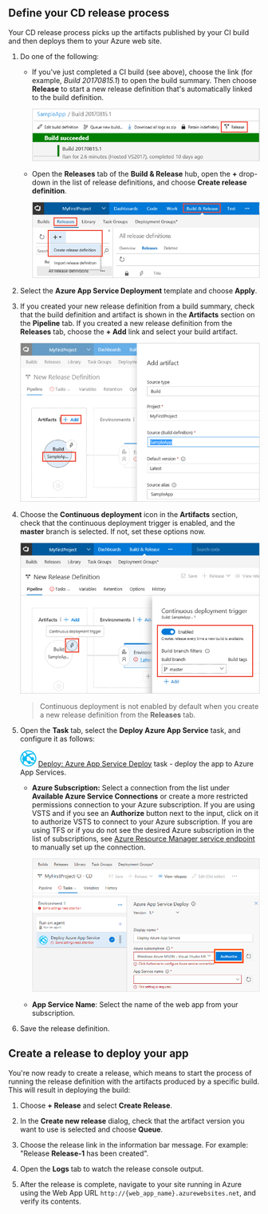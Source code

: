 <h2 id="cd">Define your CD release process</h2>

Your CD release process picks up the artifacts published by your CI build and then deploys them to your Azure web site.

1. Do one of the following:

   * If you've just completed a CI build (see above), choose the link (for example, _Build 20170815.1_)
     to open the build summary. Then choose **Release** to start a new release definition that's automatically linked to the build definition.

     ![Creating a new release definition from the build summary](_img/release-from-build-summary.png)

   * Open the **Releases** tab of the **Build &amp; Release** hub, open the **+** drop-down
     in the list of release definitions, and choose **Create release definition**.

     ![Creating a new release definition in the Releases page](_img/release-from-release-page.png)

1. Select the **Azure App Service Deployment** template and choose **Apply**.

1. If you created your new release definition from a build summary, check that the build definition and artifact
   is shown in the **Artifacts** section on the **Pipeline** tab. If you created a new release definition from
   the **Releases** tab, choose the **+ Add** link and select your build artifact.

   ![Checking or selecting the build definition and artifact](_img/confirm-or-add-artifact.png)

1. Choose the **Continuous deployment** icon in the **Artifacts** section, check that the
   continuous deployment trigger is enabled, and the **master** branch is selected. If not, set these options now.

   ![Checking or setting the Continuous deployment trigger](_img/confirm-or-set-cd-trigger.png)

   > Continuous deployment is not enabled by default when you create a new release definition from the **Releases** tab.

1. Open the **Task** tab, select the **Deploy Azure App Service** task, and configure it as follows:

   ![Deploy: Azure App Service Deploy](../../tasks/deploy/_img/azure-web-app-deployment-icon.png) [Deploy: Azure App Service Deploy](../../tasks/deploy/azure-app-service-deploy.md) task - deploy the app to Azure App Services.

   - **Azure Subscription:** Select a connection from the list under **Available Azure Service Connections** or create a more restricted permissions connection to your Azure subscription.
     If you are using VSTS and if you see an **Authorize** button next to the input, click on it to authorize VSTS to connect to your Azure subscription. If you are using TFS or if you do not see
     the desired Azure subscription in the list of subscriptions, see [Azure Resource Manager service endpoint](../../concepts/library/service-endpoints.md#sep-azure-rm) to manually set up the connection.

     ![Authorizing an Azure subscription](_img/authorize-azure-subscription-in-new-release-definition.png)

   - **App Service Name**: Select the name of the web app from your subscription.

1. Save the release definition.

<h2 id="deploy">Create a release to deploy your app</h2>

You're now ready to create a release, which means to start the process of running the release definition with the artifacts produced by a specific build. This will result in deploying the build:

1. Choose **+ Release** and select **Create Release**.

1. In the **Create new release** dialog, check that the artifact version you want to use is selected and choose **Queue**.

1. Choose the release link in the information bar message. For example: "Release **Release-1** has been created".

1. Open the **Logs** tab to watch the release console output.

1. After the release is complete, navigate to your site running in Azure using the Web App URL `http://{web_app_name}.azurewebsites.net`, and verify its contents.
